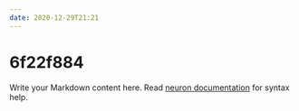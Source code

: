 ```yaml
---
date: 2020-12-29T21:21
---
```


# 6f22f884

Write your Markdown content here. Read [neuron documentation](https://neuron.zettel.page/2011404.html) for syntax help.

